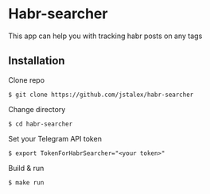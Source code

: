 # Habr-searcher

This app can help you with tracking habr posts on any tags

## Installation
Clone repo

    $ git clone https://github.com/jstalex/habr-searcher
Change directory

    $ cd habr-searcher
Set your Telegram API token

    $ export TokenForHabrSearcher="<your token>"
Build & run

    $ make run 